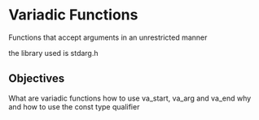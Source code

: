 # Variadic Functions
Functions that accept arguments in an unrestricted manner

the library used is stdarg.h

## Objectives
What are variadic functions
how to use va_start, va_arg and va_end
why and how to use the const type qualifier
